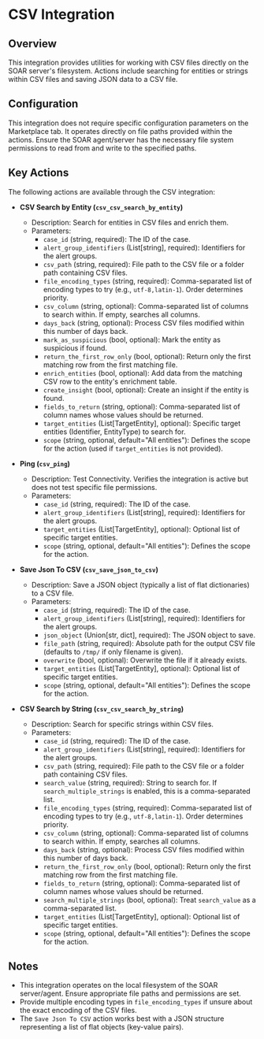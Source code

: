 # CSV Integration

## Overview

This integration provides utilities for working with CSV files directly on the SOAR server's filesystem. Actions include searching for entities or strings within CSV files and saving JSON data to a CSV file.

## Configuration

This integration does not require specific configuration parameters on the Marketplace tab. It operates directly on file paths provided within the actions. Ensure the SOAR agent/server has the necessary file system permissions to read from and write to the specified paths.

## Key Actions

The following actions are available through the CSV integration:

*   **CSV Search by Entity (`csv_csv_search_by_entity`)**
    *   Description: Search for entities in CSV files and enrich them.
    *   Parameters:
        *   `case_id` (string, required): The ID of the case.
        *   `alert_group_identifiers` (List[string], required): Identifiers for the alert groups.
        *   `csv_path` (string, required): File path to the CSV file or a folder path containing CSV files.
        *   `file_encoding_types` (string, required): Comma-separated list of encoding types to try (e.g., `utf-8,latin-1`). Order determines priority.
        *   `csv_column` (string, optional): Comma-separated list of columns to search within. If empty, searches all columns.
        *   `days_back` (string, optional): Process CSV files modified within this number of days back.
        *   `mark_as_suspicious` (bool, optional): Mark the entity as suspicious if found.
        *   `return_the_first_row_only` (bool, optional): Return only the first matching row from the first matching file.
        *   `enrich_entities` (bool, optional): Add data from the matching CSV row to the entity's enrichment table.
        *   `create_insight` (bool, optional): Create an insight if the entity is found.
        *   `fields_to_return` (string, optional): Comma-separated list of column names whose values should be returned.
        *   `target_entities` (List[TargetEntity], optional): Specific target entities (Identifier, EntityType) to search for.
        *   `scope` (string, optional, default="All entities"): Defines the scope for the action (used if `target_entities` is not provided).

*   **Ping (`csv_ping`)**
    *   Description: Test Connectivity. Verifies the integration is active but does not test specific file permissions.
    *   Parameters:
        *   `case_id` (string, required): The ID of the case.
        *   `alert_group_identifiers` (List[string], required): Identifiers for the alert groups.
        *   `target_entities` (List[TargetEntity], optional): Optional list of specific target entities.
        *   `scope` (string, optional, default="All entities"): Defines the scope for the action.

*   **Save Json To CSV (`csv_save_json_to_csv`)**
    *   Description: Save a JSON object (typically a list of flat dictionaries) to a CSV file.
    *   Parameters:
        *   `case_id` (string, required): The ID of the case.
        *   `alert_group_identifiers` (List[string], required): Identifiers for the alert groups.
        *   `json_object` (Union[str, dict], required): The JSON object to save.
        *   `file_path` (string, required): Absolute path for the output CSV file (defaults to `/tmp/` if only filename is given).
        *   `overwrite` (bool, optional): Overwrite the file if it already exists.
        *   `target_entities` (List[TargetEntity], optional): Optional list of specific target entities.
        *   `scope` (string, optional, default="All entities"): Defines the scope for the action.

*   **CSV Search by String (`csv_csv_search_by_string`)**
    *   Description: Search for specific strings within CSV files.
    *   Parameters:
        *   `case_id` (string, required): The ID of the case.
        *   `alert_group_identifiers` (List[string], required): Identifiers for the alert groups.
        *   `csv_path` (string, required): File path to the CSV file or a folder path containing CSV files.
        *   `search_value` (string, required): String to search for. If `search_multiple_strings` is enabled, this is a comma-separated list.
        *   `file_encoding_types` (string, required): Comma-separated list of encoding types to try (e.g., `utf-8,latin-1`). Order determines priority.
        *   `csv_column` (string, optional): Comma-separated list of columns to search within. If empty, searches all columns.
        *   `days_back` (string, optional): Process CSV files modified within this number of days back.
        *   `return_the_first_row_only` (bool, optional): Return only the first matching row from the first matching file.
        *   `fields_to_return` (string, optional): Comma-separated list of column names whose values should be returned.
        *   `search_multiple_strings` (bool, optional): Treat `search_value` as a comma-separated list.
        *   `target_entities` (List[TargetEntity], optional): Optional list of specific target entities.
        *   `scope` (string, optional, default="All entities"): Defines the scope for the action.

## Notes

*   This integration operates on the local filesystem of the SOAR server/agent. Ensure appropriate file paths and permissions are set.
*   Provide multiple encoding types in `file_encoding_types` if unsure about the exact encoding of the CSV files.
*   The `Save Json To CSV` action works best with a JSON structure representing a list of flat objects (key-value pairs).
